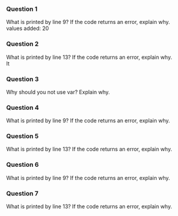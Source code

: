 ### Question 1
What is printed by line 9? If the code returns an error, explain why. <br>
values added: 20

### Question 2
What is printed by line 13? If the code returns an error, explain why. <br>
It 

### Question 3
Why should you not use var? Explain why. <br>

### Question 4
What is printed by line 9? If the code returns an error, explain why. <br>

### Question 5
What is printed by line 13? If the code returns an error, explain why. <br>

### Question 6
What is printed by line 9? If the code returns an error, explain why. <br>

### Question 7
What is printed by line 13? If the code returns an error, explain why. <br>
